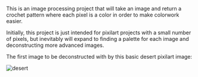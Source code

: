 This is an image processing project that will take an image and return a crochet pattern where each pixel is a color in order to make colorwork easier. 

Initially, this project is just intended for pixilart projects with a small number of pixels, but inevitably will expand to finding a palette for each image and deconstructing more advanced images.

The first image to be deconstructed with by this basic desert pixilart image:

![desert](https://github.com/tesseract97/crochet_builder/assets/47134315/e0a03afa-81c0-4422-a98b-fa11714940ec)

